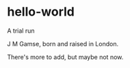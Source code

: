 # hello-world
A trial run

J M Gamse, born and raised in London. 

There's more to add, but maybe not now. 
